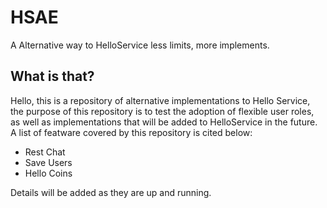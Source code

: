 # HSAE
A Alternative way to HelloService less limits, more implements.

## What is that?
Hello, this is a repository of alternative implementations to Hello Service, the purpose of this repository is to test the adoption of flexible user roles, as well as implementations that will be added to HelloService in the future. A list of featware covered by this repository is cited below:
<ul>
  <li>Rest Chat</li>
  <li>Save Users</li>
  <li>Hello Coins</li>
</ul>

Details will be added as they are up and running.
